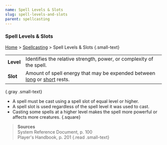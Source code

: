 ```yaml
---
name: Spell Levels & Slots
slug: spell-levels-and-slots
parent: spellcasting
---
```

### Spell Levels & Slots
[Home](dm-operations-center) > [Spellcasting](spellcasting-menu) > Spell Levels & Slots {.small-text}

|||
| :-------- | :-------------------------------------------------------------------------------------------------- |
| **Level** | Identifies the relative strength, power, or complexity of the spell.                                |
| **Slot**  | Amount of spell energy that may be expended between [long](long-rest) or [short](short-rest) rests. |
{.gray .small-text}

- A spell must be cast using a spell slot of equal level or higher.
- A spell slot is used regardless of the spell level it was used to cast.
- Casting some spells at a higher level makes the spell more powerful or affects more creatures.
{.square}

> **Sources** <br/>
> System Reference Document, p. 100<br/>
> Player's Handbook, p. 201
{.read .small-text}
